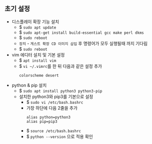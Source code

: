## 초기 설정
- 디스플레이 확장 기능 설치
  - $ `sudo apt update`
  - $ `sudo apt-get install build-essential gcc make perl dkms`
  - $ `sudo reboot`
  - `장치` - `게스트 확장 CD 이미지 삽입` 후 명령어가 모두 실행될때 까지 기다림
  - $ `sudo reboot`
- vim 에디터 설치 및 기본 설정
  - $ `apt install vim`
  - $ `vi ~/.vimrc`를 한 뒤 다음과 같은 설정 추가
    ```
    colorscheme desert
    ```
- python & pip 설치
  - $ `sudo apt install python3 python3-pip`
  - 설치한 python3와 pip3를 기본으로 설정
    - $ `sudo vi /etc/bash.bashrc`
    - 가장 하단에 다음 2줄을 추가
      ```
      alias python=python3
      alias pip=pip3
      ```
    - $ `source /etc/bash.bashrc`
    - $ `python --version` 으로 적용 확인    
    
